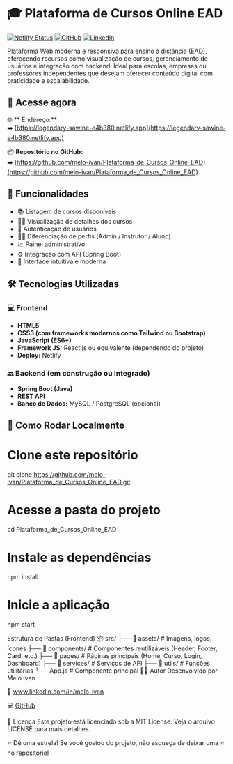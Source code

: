 # 🎓 Plataforma de Cursos Online EAD

[![Netlify Status](https://api.netlify.com/api/v1/badges/09a7e72f-ec5c-4d21-b5b2-e2e34290e1e3/deploy-status)](https://legendary-sawine-e4b380.netlify.app)
[![GitHub](https://img.shields.io/badge/Código%20Fonte-GitHub-24292e?logo=github&logoColor=white)](https://github.com/melo-ivan/Plataforma_de_Cursos_Online_EAD/)
[![LinkedIn](https://img.shields.io/badge/Autor-Melo%20Ivan-0e76a8?logo=linkedin&logoColor=white)](https://www.linkedin.com/in/melo-ivan)

Plataforma Web moderna e responsiva para ensino à distância (EAD), oferecendo recursos como visualização de cursos, gerenciamento de usuários e integração com backend. Ideal para escolas, empresas ou professores independentes que desejam oferecer conteúdo digital com praticidade e escalabilidade.



## 🔗 Acesse agora

🌐 ** Endereço:**  
➡️ [https://legendary-sawine-e4b380.netlify.app](https://legendary-sawine-e4b380.netlify.app)

📦 **Repositório no GitHub:**  
➡️ [https://github.com/melo-ivan/Plataforma_de_Cursos_Online_EAD](https://github.com/melo-ivan/Plataforma_de_Cursos_Online_EAD)



## 🧠 Funcionalidades

- 📚 Listagem de cursos disponíveis
- 👨‍🏫 Visualização de detalhes dos cursos
- 🔐 Autenticação de usuários
- 🧑‍💼 Diferenciação de perfis (Admin / Instrutor / Aluno)
- 📈 Painel administrativo
- ⚙️ Integração com API (Spring Boot)
- 💬 Interface intuitiva e moderna



## 🛠️ Tecnologias Utilizadas

### 💻 Frontend
- **HTML5**
- **CSS3 (com frameworks modernos como Tailwind ou Bootstrap)**
- **JavaScript (ES6+)**
- **Framework JS:** React.js ou equivalente (dependendo do projeto)
- **Deploy:** Netlify

### 🔙 Backend (em construção ou integrado)
- **Spring Boot (Java)**
- **REST API**
- **Banco de Dados:** MySQL / PostgreSQL (opcional)



## 🚀 Como Rodar Localmente


# Clone este repositório
git clone https://github.com/melo-ivan/Plataforma_de_Cursos_Online_EAD.git

# Acesse a pasta do projeto
cd Plataforma_de_Cursos_Online_EAD

# Instale as dependências
npm install

# Inicie a aplicação
npm start

Estrutura de Pastas (Frontend)
📦 src/
├── 📁 assets/         # Imagens, logos, ícones
├── 📁 components/     # Componentes reutilizáveis (Header, Footer, Card, etc.)
├── 📁 pages/          # Páginas principais (Home, Curso, Login, Dashboard)
├── 📁 services/       # Serviços de API
├── 📁 utils/          # Funções utilitárias
└── App.js             # Componente principal
👨‍💻 Autor
Desenvolvido por Melo Ivan

💼 www.linkedin.com/in/melo-ivan

💻 [GitHub](https://github.com/melo-ivan)

📄 Licença
Este projeto está licenciado sob a MIT License. Veja o arquivo LICENSE para mais detalhes.

⭐️ Dê uma estrela!
Se você gostou do projeto, não esqueça de deixar uma ⭐ no repositório!



